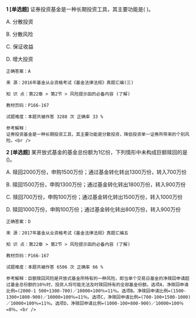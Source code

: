 **1 [单选题]** 
证券投资基金是一种长期投资工具，其主要功能是( )。

A. 分散投资

B. 分散风险

C. 保证收益

D. 增大投资

```
正确答案：A

来 源：2016年基金从业资格考试《基金法律法规》真题汇编(三)

知 识 点：第22章 > 第2节 > 风险提示函的必备内容 (了解)

教材页码：P166-167

试题难度：本题共被作答 3288 次 正确率 33 %

参考解释：
证券投资基金是一种长期投资工具，其主要功能是分散投资，降低投资单一证券所带来的个别风险。<br />

```


**2 [单选题]** 某开放式基金的基金总份额为1亿份，下列情形中未构成巨额赎回的是()。

A. 赎回2000万份，申购1500万份；通过基金转化转出1300万份，转入700万份

B. 赎回1500万份，申购1300万份；通过基金转化转出1800万份，转入900万份

C. 赎回700万份，申购100万份；通过基金转化转出1500万份，转入1000万份

D. 赎回1000万份，申购100万份；通过基金转化转出800万份，转入900万份

```
正确答案：D

来 源：2017年基金从业资格考试《基金法律法规》真题汇编五

知 识 点：第22章 > 第2节 > 风险提示函的必备内容 (了解)

教材页码：P166-167

试题难度：本题共被作答 6506 次 正确率 66 %

参考解释：巨额赎回风险是开放式基金所特有的一种风险，即当单个交易日基金的净赎回申请超过基金总份额的10％时，投资人将可能无法及时赎回持有的全部基金份额。选项A，净赎回申请比例=(2000-1 500+1300-700)／10000×100％=11％。选项B。净赎回申请比例=(1500-1300+1800-900)／10000×100％=11％。选项C，净赎回申请比例=(700-100+1500-1000)／10000×100％=11％。选项D，净赎回申请比例=(1000-100+800-900)／10000×100％ =8％。<br />
```


